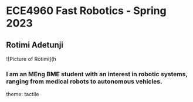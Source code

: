 # ECE4960 Fast Robotics - Spring 2023
## Rotimi Adetunji 
![Picture of Rotimi](h
### I am an MEng BME student with an interest in robotic systems, ranging from medical robots to autonomous vehicles. 
theme: tactile

